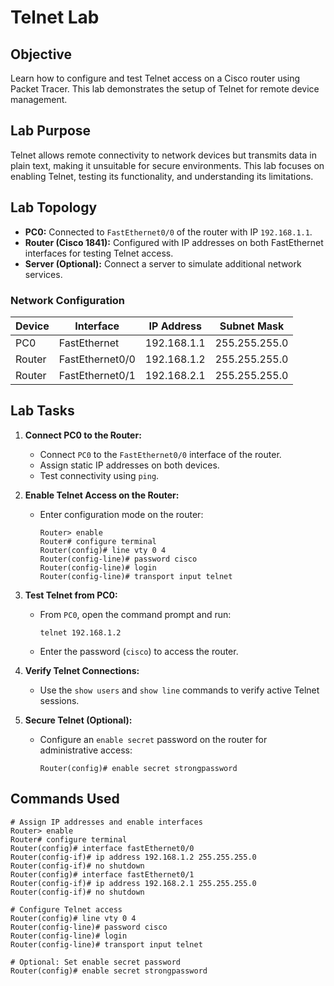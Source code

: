 # Telnet Lab

## Objective
Learn how to configure and test Telnet access on a Cisco router using Packet Tracer. This lab demonstrates the setup of Telnet for remote device management.

## Lab Purpose
Telnet allows remote connectivity to network devices but transmits data in plain text, making it unsuitable for secure environments. This lab focuses on enabling Telnet, testing its functionality, and understanding its limitations.

## Lab Topology
- **PC0:** Connected to `FastEthernet0/0` of the router with IP `192.168.1.1`.
- **Router (Cisco 1841):** Configured with IP addresses on both FastEthernet interfaces for testing Telnet access.
- **Server (Optional):** Connect a server to simulate additional network services.

### Network Configuration
| Device       | Interface       | IP Address    | Subnet Mask      |
|--------------|-----------------|---------------|------------------|
| PC0          | FastEthernet    | 192.168.1.1   | 255.255.255.0    |
| Router       | FastEthernet0/0 | 192.168.1.2   | 255.255.255.0    |
| Router       | FastEthernet0/1 | 192.168.2.1   | 255.255.255.0    |

## Lab Tasks
1. **Connect PC0 to the Router:**
   - Connect `PC0` to the `FastEthernet0/0` interface of the router.
   - Assign static IP addresses on both devices.
   - Test connectivity using `ping`.

2. **Enable Telnet Access on the Router:**
   - Enter configuration mode on the router:
     ```plaintext
     Router> enable
     Router# configure terminal
     Router(config)# line vty 0 4
     Router(config-line)# password cisco
     Router(config-line)# login
     Router(config-line)# transport input telnet
     ```

3. **Test Telnet from PC0:**
   - From `PC0`, open the command prompt and run:
     ```plaintext
     telnet 192.168.1.2
     ```
   - Enter the password (`cisco`) to access the router.

4. **Verify Telnet Connections:**
   - Use the `show users` and `show line` commands to verify active Telnet sessions.

5. **Secure Telnet (Optional):**
   - Configure an `enable secret` password on the router for administrative access:
     ```plaintext
     Router(config)# enable secret strongpassword
     ```

## Commands Used
```plaintext
# Assign IP addresses and enable interfaces
Router> enable
Router# configure terminal
Router(config)# interface fastEthernet0/0
Router(config-if)# ip address 192.168.1.2 255.255.255.0
Router(config-if)# no shutdown
Router(config)# interface fastEthernet0/1
Router(config-if)# ip address 192.168.2.1 255.255.255.0
Router(config-if)# no shutdown

# Configure Telnet access
Router(config)# line vty 0 4
Router(config-line)# password cisco
Router(config-line)# login
Router(config-line)# transport input telnet

# Optional: Set enable secret password
Router(config)# enable secret strongpassword
